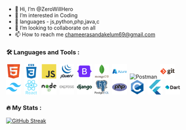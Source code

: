 - 👋 Hi, I’m @ZeroWillHero
- 👀 I’m interested in Coding
- 🌱 languages - js,python,php,java,c
- 💞️ I’m looking to collaborate on all
- 📫 How to reach me chameerasandakelum69@gmail.com

<!---
ZeroWillHero/ZeroWillHero is a ✨ special ✨ repository because its `README.md` (this file) appears on your GitHub profile.
You can click the Preview link to take a look at your changes.
--->


### :hammer_and_wrench: Languages and Tools :

<div>

 
 <img src="https://github.com/devicons/devicon/blob/master/icons/html5/html5-original.svg" title="HTML5" alt="HTML" width="40" height="40"/>&nbsp;
 <img src="https://github.com/devicons/devicon/blob/master/icons/css3/css3-plain-wordmark.svg"  title="CSS3" alt="CSS" width="40" height="40"/>&nbsp;
 <img src="https://github.com/devicons/devicon/blob/master/icons/javascript/javascript-original.svg" title="JavaScript" alt="JavaScript" width="40" height="40"/>&nbsp;
 <img src="https://github.com/devicons/devicon/blob/master/icons/jquery/jquery-original-wordmark.svg" title="jQuery" alt="jQuery" width="40" height="40"/>&nbsp;
 <img src="https://github.com/devicons/devicon/blob/master/icons/bootstrap/bootstrap-plain.svg" title="Bootstrap" alt="Bootstrap" width="40" height="40"/>&nbsp;
 <img src="https://github.com/devicons/devicon/blob/master/icons/mongodb/mongodb-original-wordmark.svg" title="mongoDB"  alt="mongoDB" width="40" height="40"/>&nbsp;
 <img src="https://github.com/devicons/devicon/blob/master/icons/azure/azure-original-wordmark.svg" title="Azure" alt="Azure" width="40" height="40"/>&nbsp;
 <img src="https://www.vectorlogo.zone/logos/getpostman/getpostman-icon.svg" title="Postman"  alt="Postman" width="40" height="40"/>&nbsp;
 <img src="https://github.com/devicons/devicon/blob/master/icons/git/git-original-wordmark.svg" title="Git"  alt="Git" width="40" height="40"/>&nbsp;
 <img src="https://github.com/devicons/devicon/blob/master/icons/tailwindcss/tailwindcss-plain.svg" width="40" height="40"/>&nbsp;
 <img src="https://github.com/devicons/devicon/blob/master/icons/react/react-original-wordmark.svg" width="40" height="40"/>&nbsp;
 <img src="https://github.com/devicons/devicon/blob/master/icons/nodejs/nodejs-original-wordmark.svg" width="40" height="40"/>&nbsp;
 <img src="https://github.com/devicons/devicon/blob/master/icons/express/express-original-wordmark.svg" width="40" height="40"/>&nbsp;
 <img src="https://github.com/devicons/devicon/blob/master/icons/django/django-plain-wordmark.svg" width="40" height="40"/>&nbsp;
 <img src="https://github.com/devicons/devicon/blob/master/icons/postgresql/postgresql-original-wordmark.svg" width="40" height="40"/>&nbsp;
 <img src="https://github.com/devicons/devicon/blob/master/icons/php/php-original.svg" width="40" height="40"/>&nbsp;
 <img src="https://github.com/devicons/devicon/blob/master/icons/c/c-original.svg" width="40" height="40"/>&nbsp;
 <img src="https://github.com/devicons/devicon/blob/master/icons/flutter/flutter-original.svg" width="40" height="40"/>&nbsp;
 <img src="https://github.com/devicons/devicon/blob/master/icons/dart/dart-original-wordmark.svg" width="40" height="40"/>&nbsp;
 
 
 
 
 
 
 
 
 
 
 
 
 
 
</div>


### :fire: My Stats :

[![GitHub Streak](http://github-readme-streak-stats.herokuapp.com?user=your-GitHub-username&theme=dark&background=000000)](https://git.io/streak-stats)

